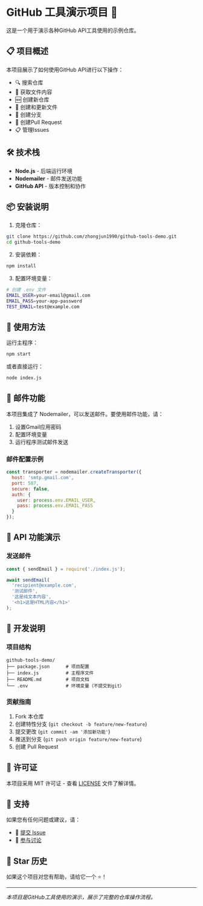# GitHub 工具演示项目 🚀

这是一个用于演示各种GitHub API工具使用的示例仓库。

## 📋 项目概述

本项目展示了如何使用GitHub API进行以下操作：
- 🔍 搜索仓库
- 📂 获取文件内容
- 🆕 创建新仓库
- 📝 创建和更新文件
- 🌿 创建分支
- 🔀 创建Pull Request
- 📋 管理Issues

## 🛠️ 技术栈

- **Node.js** - 后端运行环境
- **Nodemailer** - 邮件发送功能
- **GitHub API** - 版本控制和协作

## 📦 安装说明

1. 克隆仓库：
```bash
git clone https://github.com/zhongjun1990/github-tools-demo.git
cd github-tools-demo
```

2. 安装依赖：
```bash
npm install
```

3. 配置环境变量：
```bash
# 创建 .env 文件
EMAIL_USER=your-email@gmail.com
EMAIL_PASS=your-app-password
TEST_EMAIL=test@example.com
```

## 🚀 使用方法

运行主程序：
```bash
npm start
```

或者直接运行：
```bash
node index.js
```

## 📧 邮件功能

本项目集成了 Nodemailer，可以发送邮件。要使用邮件功能，请：

1. 设置Gmail应用密码
2. 配置环境变量
3. 运行程序测试邮件发送

### 邮件配置示例

```javascript
const transporter = nodemailer.createTransporter({
  host: 'smtp.gmail.com',
  port: 587,
  secure: false,
  auth: {
    user: process.env.EMAIL_USER,
    pass: process.env.EMAIL_PASS
  }
});
```

## 🔧 API 功能演示

### 发送邮件
```javascript
const { sendEmail } = require('./index.js');

await sendEmail(
  'recipient@example.com',
  '测试邮件',
  '这是纯文本内容',
  '<h1>这是HTML内容</h1>'
);
```

## 📝 开发说明

### 项目结构
```
github-tools-demo/
├── package.json      # 项目配置
├── index.js          # 主程序文件
├── README.md         # 项目文档
└── .env              # 环境变量（不提交到git）
```

### 贡献指南

1. Fork 本仓库
2. 创建特性分支 (`git checkout -b feature/new-feature`)
3. 提交更改 (`git commit -am '添加新功能'`)
4. 推送到分支 (`git push origin feature/new-feature`)
5. 创建 Pull Request

## 📄 许可证

本项目采用 MIT 许可证 - 查看 [LICENSE](LICENSE) 文件了解详情。

## 🤝 支持

如果您有任何问题或建议，请：
- 🐛 [提交 Issue](https://github.com/zhongjun1990/github-tools-demo/issues)
- 💬 [参与讨论](https://github.com/zhongjun1990/github-tools-demo/discussions)

## 🌟 Star 历史

如果这个项目对您有帮助，请给它一个 ⭐️！

---

*本项目是GitHub工具使用的演示，展示了完整的仓库操作流程。*